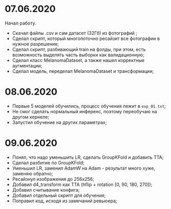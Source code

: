 # 07.06.2020
Начал работу. 

* Скачал файлы .csv и сам датасет (32Гб) из фотографий ;
* Сделал скрипт, который многопоточно ресайзит все фотографии в нужное разрешение;
* Сделал скрипт, разбивающий train на фолды, при этом, есть возможность выделять часть выборки как валидационную;
* Сделал класс MelanomaDataset, а также нашел корректные аугментации;
* Сделал модель, переделал MelanomaDataset и трансформации;

# 08.06.2020
* Первые 5 моделей обучились, процесс обучения лежит в `exp_01.txt`;
* Не смог сделать нормальный инференс, поэтому переобучаю на другом кернеле;
* Запустил обучение на других параметрах;

# 09.06.2020
* Понял, что надо уменьшить LR, сделать GroupKFold и добавить TTA;
* Сделал разбитие по GroupKFold;
* Уменьшил LR, заменил AdamW на Adam - результат много хуже, заменяю обратно;
* Ресайзнул изображения до 256x256;
* Добавил d4_transform как TTA (hflip + rotation [0, 90, 180, 270]);
* Добавил считывание конфига;
* Добавил отдельный скрипт для обучения;
* Поправил код, исходя из замечаний ревьюера;
